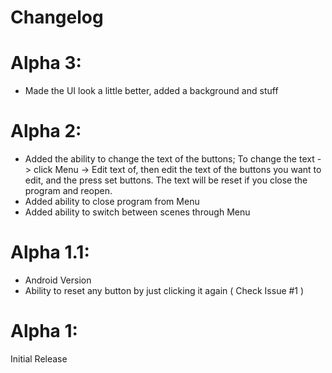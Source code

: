 ﻿Changelog
=========

# Alpha 3:
- Made the UI look a little better, added a background and stuff

# Alpha 2:
- Added the ability to change the text of the buttons; To change the text -> click Menu -> Edit text of, then edit the text of the buttons you want to edit, and the press set buttons. The text will be reset if you close the program and reopen.
- Added ability to close program from Menu
- Added ability to switch between scenes through Menu

# Alpha 1.1:
- Android Version
- Ability to reset any button by just clicking it again ( Check Issue #1 )

# Alpha 1:
Initial Release